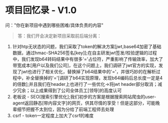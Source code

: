 # 项目回忆录 - V1.0
问："你在新项目中遇到哪些困难/具体负责的内容"  
>答：我们开会决定新项目采取前后端分离：
1. 针对htp无状态的问题，我们采取了token的解决方案[jwt,base64加密了基础数据，通过hmac-SHA256签名[key]];在自主研发jwt签发/校验逻辑的过程中，我们发现b64转码结果中有很多'='占位符，严重影响了传输效率，加大了带宽成本[用户以及我们公司]，在这个问题上，我们调研了jwt官方的实现，发现了jwt也进行了相关优化，替换掉了b64结果中的'='，并很巧妙的在解析过程中，补全替换掉的'='[调研了b64实现原理，发现b64编码后总长度一定是4的倍数];并且我们在header上也进行了一些优化->将jwt header部分取消；减少冗余；以上成果得到了公司全体员工[领导]的高度认可
2. 老板说 - SEO[搜索引擎优化];我们初步的方案是根据搜索网站爬虫的user-agent返回静态[带内容文字]的网页，供其尽情的享受！但是这部分，可能晚辈细节把握不太到位，因为分给了前端工程师去处理
3. csrf - token一定程度上加大了csrf的难度
